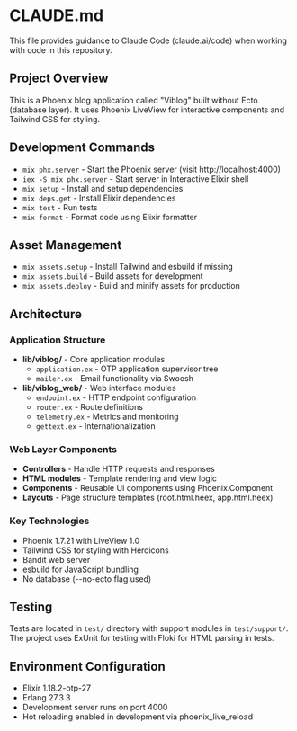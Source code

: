 # CLAUDE.md

This file provides guidance to Claude Code (claude.ai/code) when working with code in this repository.

## Project Overview

This is a Phoenix blog application called "Viblog" built without Ecto (database layer). It uses Phoenix LiveView for interactive components and Tailwind CSS for styling.

## Development Commands

- `mix phx.server` - Start the Phoenix server (visit http://localhost:4000)
- `iex -S mix phx.server` - Start server in Interactive Elixir shell
- `mix setup` - Install and setup dependencies
- `mix deps.get` - Install Elixir dependencies
- `mix test` - Run tests
- `mix format` - Format code using Elixir formatter

## Asset Management

- `mix assets.setup` - Install Tailwind and esbuild if missing
- `mix assets.build` - Build assets for development
- `mix assets.deploy` - Build and minify assets for production

## Architecture

### Application Structure
- **lib/viblog/** - Core application modules
  - `application.ex` - OTP application supervisor tree
  - `mailer.ex` - Email functionality via Swoosh
- **lib/viblog_web/** - Web interface modules
  - `endpoint.ex` - HTTP endpoint configuration
  - `router.ex` - Route definitions
  - `telemetry.ex` - Metrics and monitoring
  - `gettext.ex` - Internationalization

### Web Layer Components
- **Controllers** - Handle HTTP requests and responses
- **HTML modules** - Template rendering and view logic
- **Components** - Reusable UI components using Phoenix.Component
- **Layouts** - Page structure templates (root.html.heex, app.html.heex)

### Key Technologies
- Phoenix 1.7.21 with LiveView 1.0
- Tailwind CSS for styling with Heroicons
- Bandit web server
- esbuild for JavaScript bundling
- No database (--no-ecto flag used)

## Testing

Tests are located in `test/` directory with support modules in `test/support/`. The project uses ExUnit for testing with Floki for HTML parsing in tests.

## Environment Configuration

- Elixir 1.18.2-otp-27
- Erlang 27.3.3
- Development server runs on port 4000
- Hot reloading enabled in development via phoenix_live_reload